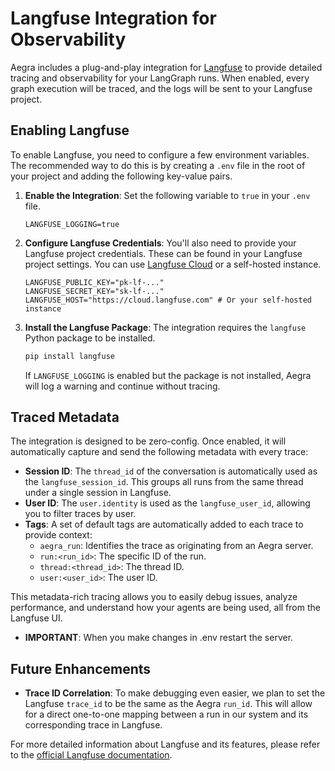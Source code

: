 # Langfuse Integration for Observability

Aegra includes a plug-and-play integration for [Langfuse](https://langfuse.com/) to provide detailed tracing and observability for your LangGraph runs. When enabled, every graph execution will be traced, and the logs will be sent to your Langfuse project.

## Enabling Langfuse

To enable Langfuse, you need to configure a few environment variables. The recommended way to do this is by creating a `.env` file in the root of your project and adding the following key-value pairs.

1.  **Enable the Integration**: Set the following variable to `true` in your `.env` file.
    ```env
    LANGFUSE_LOGGING=true
    ```

2.  **Configure Langfuse Credentials**: You'll also need to provide your Langfuse project credentials. These can be found in your Langfuse project settings. You can use [Langfuse Cloud](https://cloud.langfuse.com) or a self-hosted instance.
    ```env
    LANGFUSE_PUBLIC_KEY="pk-lf-..."
    LANGFUSE_SECRET_KEY="sk-lf-..."
    LANGFUSE_HOST="https://cloud.langfuse.com" # Or your self-hosted instance
    ```

3.  **Install the Langfuse Package**: The integration requires the `langfuse` Python package to be installed.
    ```bash
    pip install langfuse
    ```
    If `LANGFUSE_LOGGING` is enabled but the package is not installed, Aegra will log a warning and continue without tracing.

## Traced Metadata

The integration is designed to be zero-config. Once enabled, it will automatically capture and send the following metadata with every trace:

-   **Session ID**: The `thread_id` of the conversation is automatically used as the `langfuse_session_id`. This groups all runs from the same thread under a single session in Langfuse.
-   **User ID**: The `user.identity` is used as the `langfuse_user_id`, allowing you to filter traces by user.
-   **Tags**: A set of default tags are automatically added to each trace to provide context:
    -   `aegra_run`: Identifies the trace as originating from an Aegra server.
    -   `run:<run_id>`: The specific ID of the run.
    -   `thread:<thread_id>`: The thread ID.
    -   `user:<user_id>`: The user ID.

This metadata-rich tracing allows you to easily debug issues, analyze performance, and understand how your agents are being used, all from the Langfuse UI.
-   **IMPORTANT**: When you make changes in .env restart the server.

## Future Enhancements

-   **Trace ID Correlation**: To make debugging even easier, we plan to set the Langfuse `trace_id` to be the same as the Aegra `run_id`. This will allow for a direct one-to-one mapping between a run in our system and its corresponding trace in Langfuse.

For more detailed information about Langfuse and its features, please refer to the [official Langfuse documentation](https://langfuse.com/docs). 